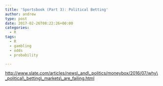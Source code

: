 ```yaml
---
title: 'Sportsbook (Part 3): Political Betting'
author: andrew
type: post
date: 2017-02-26T08:22:26+00:00
categories:
  - R
tags:
  - R
  - gambling
  - odds
  - probability

---
```

http://www.slate.com/articles/news\_and\_politics/moneybox/2016/07/why\_political\_betting\_markets\_are_failing.html
